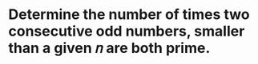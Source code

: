 # Determine the number of times two consecutive odd numbers, smaller than a given 𝑛 are both prime.
